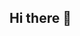 ## Hi there 👋

<!--
**herm812/herm812** is a ✨ _special_ ✨ repository because its `README.md` (this file) appears on your GitHub profile.

Here are some ideas to get you started:

- 🔭 I’m currently working on a special project for character creation for AD&D (1e)
- 🌱 I’m currently learning Python to enhance my skills
- 👯 I’m looking to collaborate on ...
- 🤔 I’m looking for help with ...
- 💬 Ask me about ...
- 📫 How to reach me: ...
- 😄 Pronouns: ...
- ⚡ Fun fact: I started years ago with an Atari 800 computer learning BASIC.  It just keeps going from there.
-->
